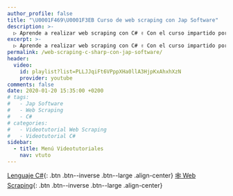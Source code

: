 ```yaml
---
author_profile: false
title: "\U0001F469‍\U0001F3EB Curso de web scraping con Jap Software"
description: >-
  ▷ Aprende a realizar web scraping con C# ✌️ Con el curso impartido por Jap Software
excerpt: >-
  ▷ Aprende a realizar web scraping con C# ✌️ Con el curso impartido por Jap Software
permalink: /web-scraping-c-sharp-con-jap-software/
header:
  video:
    id: playlist?list=PLLJJqiFt6VPppXHa0llA3HjpKxAhxhXzN
    provider: youtube
comments: false
date: 2020-01-20 15:35:00 +0200
# tags:
#   - Jap Software
#   - Web Scraping
#   - C#
# categories:
#   - Videotutorial Web Scraping
#   - Videotutorial C#
sidebar:
  - title: Menú Videotutoriales
    nav: vtuto
---
```


[<i class="far fa-window-maximize"></i> Lenguaje C#](/cursos-tecnologia/#c-c-c){: .btn .btn--inverse .btn--large .align-center}
[🕸 Web Scraping](/cursos-tecnologia/#web-scraping-){: .btn .btn--inverse .btn--large .align-center}